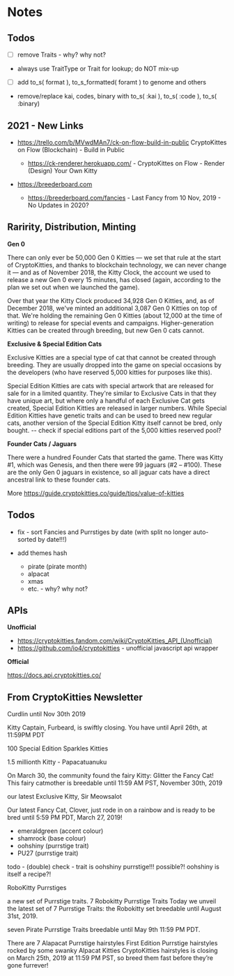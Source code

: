 # Notes

## Todos

- [ ]  remove Traits - why? why not?
  - always use TraitType or Trait for lookup; do NOT mix-up
- [ ]  add to_s( format ), to_s_formatted( foramt ) to genome and others
  - remove/replace kai, codes, binary with to_s( :kai ), to_s( :code ), to_s( :binary)



## 2021 - New Links

- <https://trello.com/b/MVwdMAn7/ck-on-flow-build-in-public>
  CryptoKittes on Flow (Blockchain) - Build in Public
  - <https://ck-renderer.herokuapp.com/>  - CryptoKittes on Flow - Render (Design) Your Own Kitty

- <https://breederboard.com>
  - <https://breederboard.com/fancies>  - Last Fancy from 10 Nov, 2019 - No Updates in 2020?


## Raririty, Distribution, Minting

**Gen 0**

There can only ever be 50,000 Gen 0 Kitties — we set that rule at the start of CryptoKitties, and thanks to blockchain technology, we can never change it — and as of November 2018, the Kitty Clock, the account we used to release a new Gen 0 every 15 minutes, has closed (again, according to the plan we set out when we launched the game).

Over that year the Kitty Clock produced 34,928 Gen 0 Kitties, and,
as of December 2018, we've minted an additional 3,087 Gen 0 Kitties on top of that.
We're holding the remaining Gen 0 Kitties (about 12,000 at the time of writing) to release for special events and campaigns.
Higher-generation Kitties can be created through breeding, but new Gen 0 cats cannot.

**Exclusive & Special Edition Cats**

Exclusive Kitties are a special type of cat that cannot be created through breeding.
They are usually dropped into the game on special occasions by the developers
(who have reserved 5,000 kitties for purposes like this).

Special Edition Kitties are cats with special artwork that are released for sale for in a limited quantity. They're similar to Exclusive Cats in that they have unique art, but where only a handful of each Exclusive Cat gets created, Special Edition Kitties are released in larger numbers. While Special Edition Kitties have genetic traits and can be used to breed new regular cats, another version of the Special Edition Kitty itself cannot be bred, only bought.   -- check if special editions part of the 5,000 kitties reserved pool?

**Founder Cats / Jaguars**

There were a hundred Founder Cats that started the game. There was Kitty #1, which was Genesis,
and then there were 99 jaguars (#2 – #100). These are the only Gen 0 jaguars in existence,
so all jaguar cats have a direct ancestral link to these founder cats.





More <https://guide.cryptokitties.co/guide/tips/value-of-kitties>


## Todos

- fix - sort Fancies and Purrstiges by date (with split no longer auto-sorted by date!!!)

- add themes hash
  - pirate (pirate month)
  - alpacat
  - xmas
  - etc.  - why? why not?



## APIs

**Unofficial**

- <https://cryptokitties.fandom.com/wiki/CryptoKitties_API_(Unofficial)>
- <https://github.com/io4/cryptokitties> - unofficial javascript api wrapper


**Official**

<https://docs.api.cryptokitties.co/>


## From CryptoKitties Newsletter




Curdlin    until Nov 30th 2019

Kitty Captain, Furbeard, is swiftly closing. You have until April 26th, at 11:59PM PDT

100 Special Edition Sparkles Kitties

1.5 millionth Kitty - Papacatuanuku

On March 30, the community found the fairy Kitty: Glitter the Fancy Cat!
This fairy catmother is breedable until 11:59 AM PST, November 30th, 2019

our latest Exclusive Kitty, Sir Meowsalot

Our latest Fancy Cat, Clover,
just rode in on a rainbow and is ready
to be bred until 5:59 PM PDT, March 27, 2019!

- emeraldgreen (accent colour)
- shamrock (base colour)
- oohshiny (purrstige trait)
- PU27 (purrstige trait)

todo - (double) check - trait is oohshiny purrstige!!! possible?! oohshiny is itself a recipe?!




RoboKitty Purrstiges

a new set of Purrstige traits. 7 Robokitty Purrstige Traits
Today we unveil the latest set of 7 Purrstige Traits: the Robokitty set
breedable until August 31st, 2019.

seven Pirate Purrstige Traits breedable until May 9th 11:59 PM PDT.

There are 7 Alapacat Purrstige hairstyles
First Edition Purrstige hairstyles rocked by some swanky Alpacat Kitties
CryptoKitties hairstyles is closing on March 25th, 2019 at 11:59 PM PST,
so breed them fast before they’re gone furrever!
